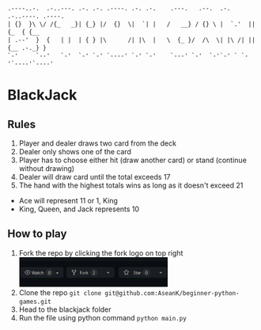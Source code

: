 ```
.----..-.  .-..---. .-. .-. .----. .-. .-.    .---.   .--.  .-.   .-..----. .----.
| {}  }\ \/ /{_   _}| {_} |/  {}  \|  `| |   /   __} / {} \ |  `.'  || {_  { {__  
| .--'  }  {   | |  | { } |\      /| |\  |   \  {_ }/  /\  \| |\ /| || {__ .-._} }
`-'     `--'   `-'  `-' `-' `----' `-' `-'    `---' `-'  `-'`-' ` `-'`----'`----' 
```

# BlackJack

## Rules
1. Player and dealer draws two card from the deck
2. Dealer only shows one of the card
3. Player has to choose either hit (draw another card) or stand (continue without drawing)
4. Dealer will draw card until the total exceeds 17
5. The hand with the highest totals wins as long as it doesn't exceed 21


- Ace will represent 11 or 1, King
- King, Queen, and Jack represents 10

## How to play
1. Fork the repo by clicking the fork logo on top right <img src="../images/fork.png" width="300" height="60">
2. Clone the repo `git clone git@github.com:AseanK/beginner-python-games.git`
3. Head to the blackjack folder
4. Run the file using python command `python main.py`
